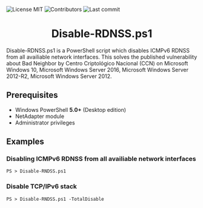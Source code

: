 <!-- start project-info -->
<!--
github_project: https://github.com/jouleSoft/Disable-RDNSS.ps1
license: MIT
license-badge: True
contributors-badge: True
lastcommit-badge: True
codefactor-badge: True
--->
<!-- end project-info -->

<!-- start badges -->
![License MIT](https://img.shields.io/badge/license-MIT-green)
![Contributors](https://img.shields.io/github/contributors-anon/jouleSoft/Disable-RDNSS.ps1)
![Last commit](https://img.shields.io/github/last-commit/jouleSoft/Disable-RDNSS.ps1)
<!-- end badges -->

<!-- start description -->
<h1 align="center"><span id="project_title">Disable-RDNSS.ps1</span></h1>
<p><span id="project_title">Disable-RDNSS.ps1</span> is a PowerShell script which disables ICMPv6 RDNSS from all availiable network interfaces. This solves the published vulnerability about Bad Neighbor by Centro Criptológico Nacional (CCN) on Microsoft Windows 10, Microsoft Windows Server 2016, Microsoft Windows Server 2012-R2, Microsoft Windows Server 2012.</p>
<!-- end description -->

<!-- start prerequisites -->
## Prerequisites
* Windows PowerShell **5.0+** (Desktop edition)
* NetAdapter module 
* Administrator privileges
<!-- end prerequisites -->

<!-- start examples -->
## Examples
### Disabling ICMPv6 RDNSS from all availiable network interfaces

``` 
PS > Disable-RNDSS.ps1 
```

### Disable TCP/IPv6 stack

``` 
PS > Disable-RNDSS.ps1 -TotalDisable
```
<!-- end examples -->
